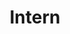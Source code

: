 ---
layout: homepage
first_name: Vladyslav
last_name: Kyryk
title: Intern
category: staff
image: "/assets/interns/kyryk_vladyslav.jpg"
---  